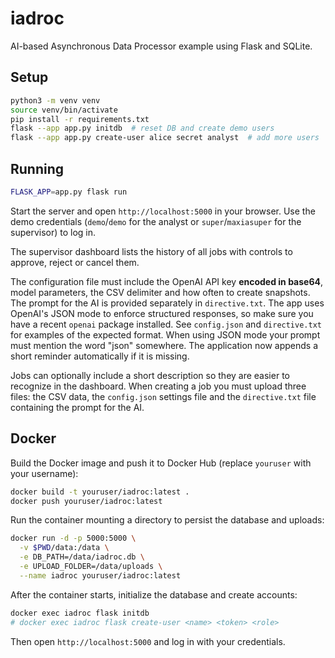 # iadroc

AI-based Asynchronous Data Processor example using Flask and SQLite.

## Setup

```bash
python3 -m venv venv
source venv/bin/activate
pip install -r requirements.txt
flask --app app.py initdb  # reset DB and create demo users
flask --app app.py create-user alice secret analyst  # add more users
```

## Running

```bash
FLASK_APP=app.py flask run
```

Start the server and open `http://localhost:5000` in your browser. Use the demo
credentials (`demo`/`demo` for the analyst or `super`/`maxiasuper` for the
supervisor) to log in.

The supervisor dashboard lists the history of all jobs with controls to approve,
reject or cancel them.

The configuration file must include the OpenAI API key **encoded in base64**, model parameters, the CSV delimiter and how often to create snapshots.  The prompt for the AI is provided separately in `directive.txt`.  The app uses OpenAI's JSON mode to enforce structured responses, so make sure you have a recent `openai` package installed.  See `config.json` and `directive.txt` for examples of the expected format.
When using JSON mode your prompt must mention the word "json" somewhere.  The application now appends a short reminder automatically if it is missing.

Jobs can optionally include a short description so they are easier to recognize in the dashboard.
When creating a job you must upload three files: the CSV data, the `config.json` settings file and the `directive.txt` file containing the prompt for the AI.

## Docker

Build the Docker image and push it to Docker Hub (replace `youruser` with your username):

```bash
docker build -t youruser/iadroc:latest .
docker push youruser/iadroc:latest
```

Run the container mounting a directory to persist the database and uploads:

```bash
docker run -d -p 5000:5000 \
  -v $PWD/data:/data \
  -e DB_PATH=/data/iadroc.db \
  -e UPLOAD_FOLDER=/data/uploads \
  --name iadroc youruser/iadroc:latest
```

After the container starts, initialize the database and create accounts:

```bash
docker exec iadroc flask initdb
# docker exec iadroc flask create-user <name> <token> <role>
```

Then open `http://localhost:5000` and log in with your credentials.

